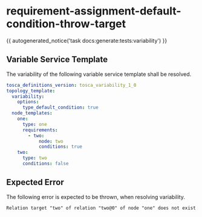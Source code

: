 # requirement-assignment-default-condition-throw-target

{{ autogenerated_notice('task docs:generate:tests:variability') }}


## Variable Service Template

The variability of the following variable service template shall be resolved.

```yaml linenums="1"
tosca_definitions_version: tosca_variability_1_0
topology_template:
  variability:
    options:
      type_default_condition: true
  node_templates:
    one:
      type: one
      requirements:
        - two:
            node: two
            conditions: true
    two:
      type: two
      conditions: false
```





## Expected Error

The following error is expected to be thrown, when resolving variability.

```text linenums="1"
Relation target "two" of relation "two@0" of node "one" does not exist
```
